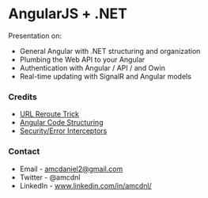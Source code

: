 AngularJS + .NET
============

Presentation on:

- General Angular with .NET structuring and organization
- Plumbing the Web API to your Angular
- Authentication with Angular / API / and Owin
- Real-time updating with SignalR and Angular models

### Credits

- [URL Reroute Trick](http://tarkus.me/post/32121691785/angularjs-with-asp-net-mvc-4)
- [Angular Code Structuring](https://medium.com/opinionated-angularjs/scalable-code-organization-in-angularjs-9f01b594bf06)
- [Security/Error Interceptors](https://github.com/angular-app/angular-app)


### Contact

- Email - amcdaniel2@gmail.com
- Twitter - @amcdnl
- LinkedIn - www.linkedin.com/in/amcdnl/
